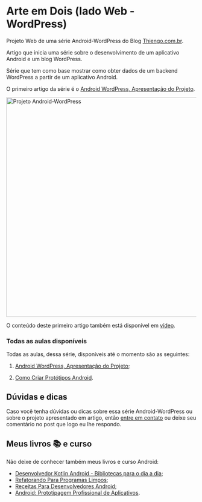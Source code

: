 # Arte em Dois (lado Web - WordPress)

Projeto Web de uma série Android-WordPress do Blog [Thiengo.com.br](https://www.thiengo.com.br).

Artigo que inicia uma série sobre o desenvolvimento de um aplicativo Android e um blog WordPress.

Série que tem como base mostrar como obter dados de um backend WordPress a partir de um aplicativo Android.

O primeiro artigo da série é o [Android WordPress, Apresentação do Projeto](https://www.thiengo.com.br/android-wordpress-apresentacao-do-projeto).

<img src="https://www.thiengo.com.br/img/post/normal/2eik2a7i874dakt7iq0ibntbv1eadb7dae783ddd51841bff8b61f66d93.jpg" width="580" alt="Projeto Android-WordPress">

O conteúdo deste primeiro artigo também está disponível em [vídeo](https://www.thiengo.com.br/android-wordpress-apresentacao-do-projeto#title-14).

### Todas as aulas disponíveis

Todas as aulas, dessa série, disponíveis até o momento são as seguintes:

1. [Android WordPress, Apresentação do Projeto](https://www.thiengo.com.br/android-wordpress-apresentacao-do-projeto);

2. [Como Criar Protótipos Android](https://www.thiengo.com.br/como-criar-prototipos-android).

## Dúvidas e dicas

Caso você tenha dúvidas ou dicas sobre essa série Android-WordPress ou sobre o projeto apresentado em artigo, então [entre em contato](https://www.thiengo.com.br/contato) ou deixe seu comentário no post que logo eu lhe respondo.

## Meus livros 📚 e curso

Não deixe de conhecer também meus livros e curso Android:

- [Desenvolvedor Kotlin Android - Bibliotecas para o dia a dia](https://www.thiengo.com.br/livro-desenvolvedor-kotlin-android);
- [Refatorando Para Programas Limpos](https://www.thiengo.com.br/livro-refatorando-para-programas-limpos);
- [Receitas Para Desenvolvedores Android](https://www.thiengo.com.br/livro-receitas-para-desenvolvedores-android);
- [Android: Prototipagem Profissional de Aplicativos](https://www.udemy.com/course/android-prototipagem-profissional-de-aplicativos/?locale=pt_BR&persist_locale=).
